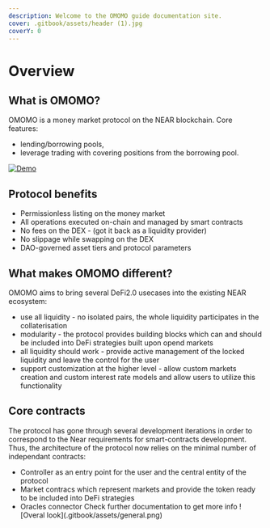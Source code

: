 ```yaml
---
description: Welcome to the OMOMO guide documentation site.
cover: .gitbook/assets/header (1).jpg
coverY: 0
---
```


# Overview

## What is OMOMO?

OMOMO is a money market protocol on the NEAR blockchain.
Core features: 
- lending/borrowing pools, 
- leverage trading with covering positions from the borrowing pool.

[![Demo](https://img.youtube.com/vi/4ryH4u7hKzk/maxresdefault.jpg)](https://www.youtube.com/watch?v=4ryH4u7hKzk)

## Protocol benefits

- Permissionless listing on the money market
- All operations executed on-chain and managed by smart contracts 
- No fees on the DEX - (got it back as a liquidity provider)
- No slippage while swapping on the DEX
- DAO-governed asset tiers and protocol parameters

## What makes OMOMO different?

OMOMO aims to bring several DeFi2.0 usecases into the existing NEAR ecosystem:

* use all liquidity - no isolated pairs, the whole liquidity participates in the collaterisation
* modularity - the protocol provides building blocks which can and should be included into DeFi strategies built upon opend markets
* all liquidity should work - provide active management of the locked liquidity and leave the control for the user
* support customization at the higher level - allow custom markets creation and custom interest rate models and allow users to utilize this functionality

## Core contracts

The protocol has gone through several development iterations in order to correspond to the Near requirements for smart-contracts development. Thus, the architecture of the protocol now relies on the minimal number of independant contracts:
* Controller as an entry point for the user and the central entity of the protocol
* Market contracs which represent markets and provide the token ready to be included into DeFi strategies
* Oracles connector 
  Check further documentation to get more info !\[Overal look]\(.gitbook/assets/general.png)
